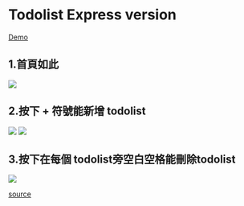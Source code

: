 # Todolist Express version
[Demo](https://gentle-ridge-11819.herokuapp.com)

## 1.首頁如此
![](https://i.imgur.com/ifhqFZf.png)

## 2.按下 + 符號能新增 todolist
![](https://i.imgur.com/GoQNtCW.png)
![](https://i.imgur.com/PMFtSbf.png)

## 3.按下在每個 todolist旁空白空格能刪除todolist
![](https://i.imgur.com/iFGr7tQ.png)


[source](https://www.udemy.com/course/the-complete-web-development-bootcamp/learn/lecture/12385906#overview)
